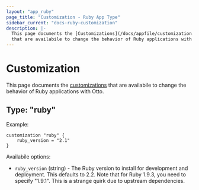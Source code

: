 ```yaml
---
layout: "app_ruby"
page_title: "Customization - Ruby App Type"
sidebar_current: "docs-ruby-customization"
description: |-
  This page documents the [Customizations](/docs/appfile/customization.html)
  that are availabile to change the behavior of Ruby applications with Otto.
---
```


# Customization

This page documents the [customizations](/docs/appfile/customization.html)
that are availabile to change the behavior of Ruby applications with Otto.

## Type: "ruby"

Example:

```
customization "ruby" {
    ruby_version = "2.1"
}
```

Availabile options:

  * `ruby_version` (string) - The Ruby version to install for development
    and deployment. This defaults to 2.2. Note that for Ruby 1.9.3, you
    need to specify "1.9.1". This is a strange quirk due to upstream dependencies.
